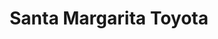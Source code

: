 ---
title: "Santa Margarita Toyota"
url: /rancho-santa-margarita/santa-margarita-toyota/
shop: car
---
